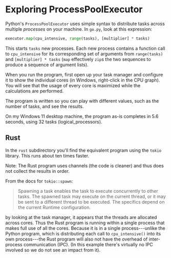 # Exploring ProcessPoolExecutor

Python's `ProcessPoolExecutor` uses simple syntax to distribute tasks across multiple *processes* on your machine.
In `go.py`, look at this expression:
```python
executor.map(cpu_intensive, range(tasks), [multiplier] * tasks)
```
This starts `tasks` new processes. 
Each new process contains a function call to `cpu_intensive` for its corresponding set of arguments from `range(tasks)` and `[multiplier] * tasks`
(`map` effectively `zip`s the two sequences to produce a sequence of argument lists).

When you run the program, first open up your task manager and configure it to show the individual cores (in Windows, right-click in the CPU graph).
You will see that the usage of every core is maximized while the calculations are performed.

The program is written so you can play with different values, such as the number of tasks, and see the results.

On my Windows 11 desktop machine, the program as-is completes in 5.6 seconds, using 32 tasks (logical_processors).

## Rust

In the `rust` subdirectory you'll find the equivalent program using the `tokio` library. This runs about ten times faster.

Note: The Rust program uses channels (the code is cleaner) and thus does not collect the results in order.

From the docs for `tokio::spawn`:
> Spawning a task enables the task to execute concurrently to other tasks. The spawned task may execute on the current thread, or it may be sent to a different thread to be executed. The specifics depend on the current Runtime configuration.

by looking at the task manager, it appears that the threads are allocated across cores. Thus the Rust program is running within a single process that makes full use of all the cores. 
Because it is in a single process---unlike the Python program, which is distributing each call to `cpu_intensive()` into its own process---the Rust program will also not have the overhead of inter-process communication (IPC). (In this example there's virtually no IPC involved so we do not see an impact from it).
